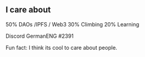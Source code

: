 ## I care about
50% DAOs /IPFS / Web3
30% Climbing
20% Learning

Discord GermanENG #2391

Fun fact: I think its cool to care about people.

